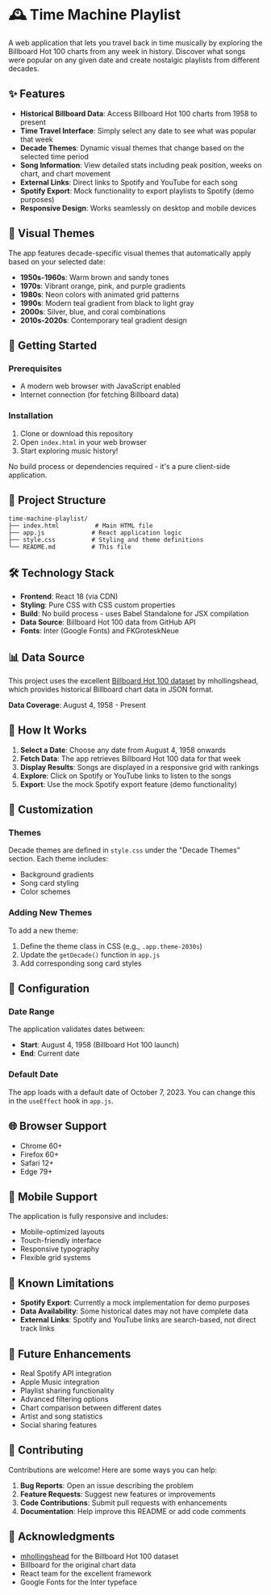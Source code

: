 # 🕰️ Time Machine Playlist

A web application that lets you travel back in time musically by exploring the Billboard Hot 100 charts from any week in history. Discover what songs were popular on any given date and create nostalgic playlists from different decades.

## ✨ Features

- **Historical Billboard Data**: Access Billboard Hot 100 charts from 1958 to present
- **Time Travel Interface**: Simply select any date to see what was popular that week
- **Decade Themes**: Dynamic visual themes that change based on the selected time period
- **Song Information**: View detailed stats including peak position, weeks on chart, and chart movement
- **External Links**: Direct links to Spotify and YouTube for each song
- **Spotify Export**: Mock functionality to export playlists to Spotify (demo purposes)
- **Responsive Design**: Works seamlessly on desktop and mobile devices

## 🎨 Visual Themes

The app features decade-specific visual themes that automatically apply based on your selected date:

- **1950s-1960s**: Warm brown and sandy tones
- **1970s**: Vibrant orange, pink, and purple gradients
- **1980s**: Neon colors with animated grid patterns
- **1990s**: Modern teal gradient from black to light gray
- **2000s**: Silver, blue, and coral combinations
- **2010s-2020s**: Contemporary teal gradient design

## 🚀 Getting Started

### Prerequisites

- A modern web browser with JavaScript enabled
- Internet connection (for fetching Billboard data)

### Installation

1. Clone or download this repository
2. Open `index.html` in your web browser
3. Start exploring music history!

No build process or dependencies required - it's a pure client-side application.

## 📁 Project Structure

```
time-machine-playlist/
├── index.html          # Main HTML file
├── app.js             # React application logic
├── style.css          # Styling and theme definitions
└── README.md          # This file
```

## 🛠️ Technology Stack

- **Frontend**: React 18 (via CDN)
- **Styling**: Pure CSS with CSS custom properties
- **Build**: No build process - uses Babel Standalone for JSX compilation
- **Data Source**: Billboard Hot 100 data from GitHub API
- **Fonts**: Inter (Google Fonts) and FKGroteskNeue

## 📊 Data Source

This project uses the excellent [Billboard Hot 100 dataset](https://github.com/mhollingshead/billboard-hot-100) by mhollingshead, which provides historical Billboard chart data in JSON format.

**Data Coverage**: August 4, 1958 - Present

## 🎵 How It Works

1. **Select a Date**: Choose any date from August 4, 1958 onwards
2. **Fetch Data**: The app retrieves Billboard Hot 100 data for that week
3. **Display Results**: Songs are displayed in a responsive grid with rankings
4. **Explore**: Click on Spotify or YouTube links to listen to the songs
5. **Export**: Use the mock Spotify export feature (demo functionality)

## 🎨 Customization

### Themes

Decade themes are defined in `style.css` under the "Decade Themes" section. Each theme includes:

- Background gradients
- Song card styling
- Color schemes

### Adding New Themes

To add a new theme:

1. Define the theme class in CSS (e.g., `.app.theme-2030s`)
2. Update the `getDecade()` function in `app.js`
3. Add corresponding song card styles

## 🔧 Configuration

### Date Range

The application validates dates between:
- **Start**: August 4, 1958 (Billboard Hot 100 launch)
- **End**: Current date

### Default Date

The app loads with a default date of October 7, 2023. You can change this in the `useEffect` hook in `app.js`.

## 🌐 Browser Support

- Chrome 60+
- Firefox 60+
- Safari 12+
- Edge 79+

## 📱 Mobile Support

The application is fully responsive and includes:
- Mobile-optimized layouts
- Touch-friendly interface
- Responsive typography
- Flexible grid systems

## 🚧 Known Limitations

- **Spotify Export**: Currently a mock implementation for demo purposes
- **Data Availability**: Some historical dates may not have complete data
- **External Links**: Spotify and YouTube links are search-based, not direct track links

## 🔮 Future Enhancements

- Real Spotify API integration
- Apple Music integration
- Playlist sharing functionality
- Advanced filtering options
- Chart comparison between different dates
- Artist and song statistics
- Social sharing features

## 🤝 Contributing

Contributions are welcome! Here are some ways you can help:

1. **Bug Reports**: Open an issue describing the problem
2. **Feature Requests**: Suggest new features or improvements
3. **Code Contributions**: Submit pull requests with enhancements
4. **Documentation**: Help improve this README or add code comments

## 🙏 Acknowledgments

- [mhollingshead](https://github.com/mhollingshead) for the Billboard Hot 100 dataset
- Billboard for the original chart data
- React team for the excellent framework
- Google Fonts for the Inter typeface



